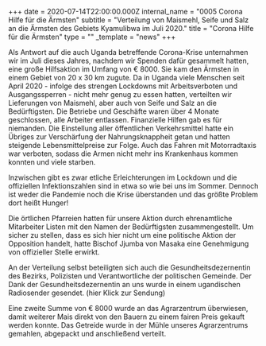 +++
date = 2020-07-14T22:00:00.000Z
internal_name = "0005 Corona Hilfe für die Ärmsten"
subtitle = "Verteilung von Maismehl, Seife und Salz an die Ärmsten des Gebiets Kyamulibwa im Juli 2020."
title = "Corona Hilfe für die Ärmsten"
type = ""
_template = "news"
+++

Als Antwort auf die auch Uganda betreffende Corona-Krise unternahmen wir im Juli dieses Jahres, nachdem wir Spenden dafür gesammelt hatten, eine große Hilfsaktion im Umfang von € 8000. Sie kam den Ärmsten in einem Gebiet von 20 x 30 km zugute. Da in Uganda viele Menschen seit April 2020 - infolge des strengen Lockdowns mit Arbeitsverboten und Ausgangssperren - nicht mehr genug zu essen hatten, verteilten wir Lieferungen von Maismehl, aber auch von Seife und Salz an die Bedürftigsten. Die Betriebe und Geschäfte waren über 4 Monate geschlossen, alle Arbeiter entlassen. Finanzielle Hilfen gab es für niemanden. Die Einstellung aller öffentlichen Verkehrsmittel hatte ein Übriges zur Verschärfung der Nahrungsknappheit getan und hatten steigende Lebensmittelpreise zur Folge. Auch das Fahren mit Motorradtaxis war verboten, sodass die Armen nicht mehr ins Krankenhaus kommen konnten und viele starben.

Inzwischen gibt es zwar etliche Erleichterungen im Lockdown und die offiziellen Infektionszahlen sind in etwa so wie bei uns im Sommer. Dennoch ist weder die Pandemie noch die Krise überstanden und das größte Problem dort heißt Hunger!

Die örtlichen Pfarreien hatten für unsere Aktion durch ehrenamtliche Mitarbeiter Listen mit den Namen der Bedürftigsten zusammengestellt. Um sicher zu stellen, dass es sich hier nicht um eine politische Aktion der Opposition handelt, hatte Bischof Jjumba von Masaka eine Genehmigung von offizieller Stelle erwirkt.

An der Verteilung selbst beteiligten sich auch die Gesundheitsdezernentin des Bezirks, Polizisten und Verantwortliche der politischen Gemeinde. Der Dank der Gesundheitsdezernentin an uns wurde in einem ugandischen Radiosender gesendet. (hier Klick zur Sendung)

Eine zweite Summe von € 8000 wurde an das Agrarzentrum überwiesen, damit weiterer Mais direkt von den Bauern zu einem fairen Preis gekauft werden konnte. Das Getreide wurde in der Mühle unseres Agrarzentrums gemahlen, abgepackt und anschließend verteilt.
